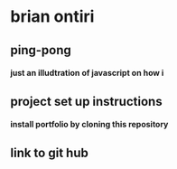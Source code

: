 # brian ontiri
## ping-pong
#### just an illudtration of javascript on how i
## project set up instructions
#### install portfolio by cloning this repository
## link to git hub
#### 


